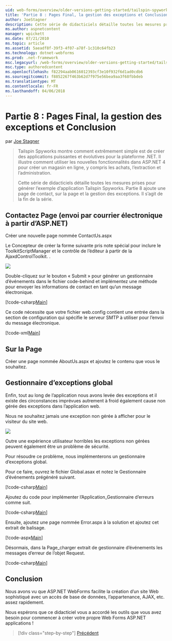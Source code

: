 ```yaml
---
uid: web-forms/overview/older-versions-getting-started/tailspin-spyworks/tailspin-spyworks-part-8
title: 'Partie 8 : Pages Final, la gestion des exceptions et Conclusion | Documents Microsoft'
author: JoeStagner
description: Cette série de didacticiels détaille toutes les mesures prises pour générer l’exemple d’application Tailspin Spyworks. Partie 8 ajoute une page de contact, sur la page et l’exception en cours...
ms.author: aspnetcontent
manager: wpickett
ms.date: 07/21/2010
ms.topic: article
ms.assetid: 5aeadf8f-39f3-4f07-a78f-1c310c64fb23
ms.technology: dotnet-webforms
ms.prod: .net-framework
msc.legacyurl: /web-forms/overview/older-versions-getting-started/tailspin-spyworks/tailspin-spyworks-part-8
msc.type: authoredcontent
ms.openlocfilehash: f82294aab0616012393cf3e10f932f6d1ad0cdb6
ms.sourcegitcommit: f8852267f463b62d7f975e56bea9aa3f68fbbdeb
ms.translationtype: MT
ms.contentlocale: fr-FR
ms.lasthandoff: 04/06/2018
---
```

<a name="part-8-final-pages-exception-handling-and-conclusion"></a>Partie 8 : Pages Final, la gestion des exceptions et Conclusion
====================
par [Joe Stagner](https://github.com/JoeStagner)

> Tailspin Spyworks montre comment extrêmement simple est de créer des applications puissantes et évolutives pour la plateforme .NET. Il illustre comment utiliser les nouvelles fonctionnalités dans ASP.NET 4 pour créer un magasin en ligne, y compris les achats, l’extraction et l’administration.
> 
> Cette série de didacticiels détaille toutes les mesures prises pour générer l’exemple d’application Tailspin Spyworks. Partie 8 ajoute une page de contact, sur la page et la gestion des exceptions. Il s’agit de la fin de la série.


## <a id="_Toc260221680"></a>  Contactez Page (envoi par courrier électronique à partir d’ASP.NET)

Créer une nouvelle page nommée ContactUs.aspx

Le Concepteur de créer la forme suivante pris note spécial pour inclure le ToolkitScriptManager et le contrôle de l’éditeur à partir de la AjaxdControlToolkit. .

![](tailspin-spyworks-part-8/_static/image1.jpg)

Double-cliquez sur le bouton « Submit » pour générer un gestionnaire d’événements dans le fichier code-behind et implémentez une méthode pour envoyer les informations de contact en tant qu’un message électronique.

[!code-csharp[Main](tailspin-spyworks-part-8/samples/sample1.cs)]

Ce code nécessite que votre fichier web.config contient une entrée dans la section de configuration qui spécifie le serveur SMTP à utiliser pour l’envoi du message électronique.

[!code-xml[Main](tailspin-spyworks-part-8/samples/sample2.xml)]

## <a id="_Toc260221681"></a>  Sur la Page

Créer une page nommée AboutUs.aspx et ajoutez le contenu que vous le souhaitez.

## <a id="_Toc260221682"></a>  Gestionnaire d’exceptions global

Enfin, tout au long de l’application nous avons levée des exceptions et il existe des circonstances imprévues autrement à froid également cause non gérée des exceptions dans l’application web.

Nous ne souhaitez jamais une exception non gérée à afficher pour le visiteur du site web.

![](tailspin-spyworks-part-8/_static/image2.jpg)

Outre une expérience utilisateur horribles les exceptions non gérées peuvent également être un problème de sécurité.

Pour résoudre ce problème, nous implémenterons un gestionnaire d’exceptions global.

Pour ce faire, ouvrez le fichier Global.asax et notez le Gestionnaire d’événements prégénéré suivant.

[!code-csharp[Main](tailspin-spyworks-part-8/samples/sample3.cs)]

Ajoutez du code pour implémenter l’Application\_Gestionnaire d’erreurs comme suit.

[!code-csharp[Main](tailspin-spyworks-part-8/samples/sample4.cs)]

Ensuite, ajoutez une page nommée Error.aspx à la solution et ajoutez cet extrait de balisage.

[!code-aspx[Main](tailspin-spyworks-part-8/samples/sample5.aspx)]

Désormais, dans la Page\_charger extrait de gestionnaire d’événements les messages d’erreur de l’objet Request.

[!code-csharp[Main](tailspin-spyworks-part-8/samples/sample6.cs)]

## <a id="_Toc260221683"></a>  Conclusion

Nous avons vu que ASP.NET WebForms facilite la création d’un site Web sophistiqué avec un accès de base de données, l’appartenance, AJAX, etc. assez rapidement.

Nous espérons que ce didacticiel vous a accordé les outils que vous avez besoin pour commencer à créer votre propre Web Forms ASP.NET applications !

> [!div class="step-by-step"]
> [Précédent](tailspin-spyworks-part-7.md)
